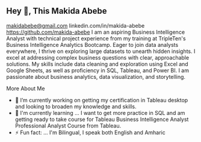 ## Hey 👋, This Makida Abebe
makidabebe@gmail.com
linkedin.com/in/makida-abebe
https://github.com/makida-abebe
I am an aspiring Business Intelligence Analyst with technical project experience from my training at TripleTen's Business Intelligence Analytics Bootcamp. Eager to join data analysts everywhere, I thrive on exploring large datasets to unearth hidden insights. I excel at addressing complex business questions with clear, approachable solutions. My skills include data cleaning and exploration using Excel and Google Sheets, as well as proficiency in SQL, Tableau, and Power BI. I am passionate about business analytics, data visualization, and storytelling.

More About Me

- 🔭 I’m currently working on getting my certification in Tableau desktop and looking to broaden my knowledge and skills.
- 🌱 I'm currently learning ... I want to get more practice in SQL and am getting ready to take course for Tableau Business Intelligence Analyst Professional Analyst Course from Tableau.
- ⚡ Fun fact: ... I'm Bilingual, I speak both English and Amharic


